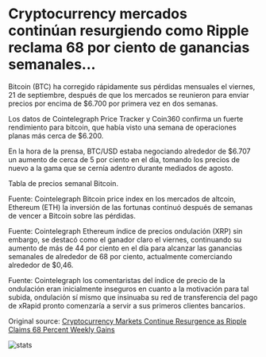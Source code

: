 # Cryptocurrency mercados continúan resurgiendo como Ripple reclama 68 por ciento de ganancias semanales...

Bitcoin (BTC) ha corregido rápidamente sus pérdidas mensuales el viernes, 21 de septiembre, después de que los mercados se reunieron para enviar precios por encima de $6.700 por primera vez en dos semanas.

Los datos de Cointelegraph Price Tracker y Coin360 confirma un fuerte rendimiento para bitcoin, que había visto una semana de operaciones planas más cerca de $6.200.

En la hora de la prensa, BTC/USD estaba negociando alrededor de $6.707 un aumento de cerca de 5 por ciento en el día, tomando los precios de nuevo a la gama que se cernía adentro durante mediados de agosto.

Tabla de precios semanal Bitcoin.

Fuente: Cointelegraph Bitcoin price index en los mercados de altcoin, Ethereum (ETH) la inversión de las fortunas continuó después de semanas de vencer a Bitcoin sobre las pérdidas.

Fuente: Cointelegraph Ethereum índice de precios ondulación (XRP) sin embargo, se destacó como el ganador claro el viernes, continuando su aumento de más de 44 por ciento en el día para alcanzar las ganancias semanales de alrededor de 68 por ciento, actualmente comerciando alrededor de $0,46.

Fuente: Cointelegraph los comentaristas del índice de precio de la ondulación eran inicialmente inseguros en cuanto a la motivación para tal subida, ondulación sí mismo que insinuaba su red de transferencia del pago de xRapid pronto comenzaría a servir a sus primeros clientes bancarios.

Original source: [Cryptocurrency Markets Continue Resurgence as Ripple Claims 68 Percent Weekly Gains](https://cointelegraph.com/news/cryptocurrency-markets-continue-resurgence-as-ripple-claims-68-percent-weekly-gains)

![stats](https://c.statcounter.com/11760860/0/a89fa40b/1/ "stats")